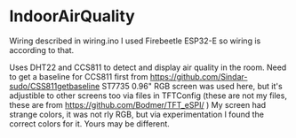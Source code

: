 # IndoorAirQuality

Wiring described in wiring.ino
I used Firebeetle ESP32-E so wiring is according to that. 

Uses DHT22 and CCS811 to detect and display air quality in the room.
Need to get a baseline for CCS811 first from https://github.com/Sindar-sudo/CSS811getbaseline
ST7735 0.96" RGB screen was used here, but it's adjustible to other screens too via files in TFTConfig (these are not my files, these are from https://github.com/Bodmer/TFT_eSPI/ )
My screen had strange colors, it was not rly RGB, but via experimentation I found the correct colors for it. Yours may be different.

